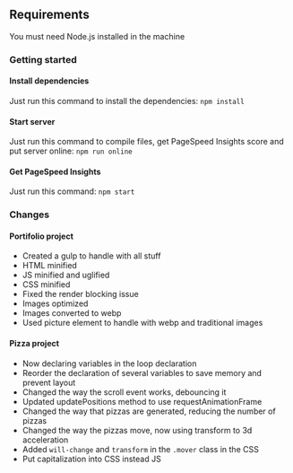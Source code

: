 ## Requirements

You must need Node.js installed in the machine

### Getting started

#### Install dependencies

Just run this command to install the dependencies:
`npm install`

#### Start server

Just run this command to compile files, get PageSpeed Insights score and put server online:
`npm run online`

#### Get PageSpeed Insights

Just run this command:
`npm start`

### Changes

#### Portifolio project

* Created a gulp to handle with all stuff
* HTML minified
* JS minified and uglified
* CSS minified
* Fixed the render blocking issue
* Images optimized
* Images converted to webp
* Used picture element to handle with webp and traditional images

#### Pizza project

* Now declaring variables in the loop declaration
* Reorder the declaration of several variables to save memory and prevent layout
* Changed the way the scroll event works, debouncing it
* Updated updatePositions method to use requestAnimationFrame
* Changed the way that pizzas are generated, reducing the number of pizzas
* Changed the way the pizzas move, now using transform to 3d acceleration
* Added `will-change` and `transform` in the `.mover` class in the CSS
* Put capitalization into CSS instead JS
